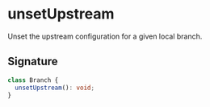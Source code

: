 # unsetUpstream

Unset the upstream configuration for a given local branch.

## Signature

```ts
class Branch {
  unsetUpstream(): void;
}
```